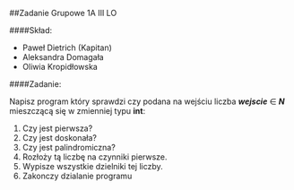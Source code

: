 ##Zadanie Grupowe 1A III LO

####Skład:
- Paweł Dietrich (Kapitan)
- Aleksandra Domagała
- Oliwia Kropidłowska

####Zadanie:

Napisz program który sprawdzi czy podana na wejściu liczba ***wejscie*** ∈ ***N*** mieszczącą się w zmienniej typu **int**:

1. Czy jest pierwsza?
2. Czy jest doskonała?
3. Czy jest palindromiczna?
4. Rozłoży tą liczbę na czynniki pierwsze.
5. Wypisze wszystkie dzielniki tej liczby.
6. Zakonczy dzialanie programu
